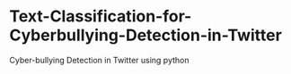 # Text-Classification-for-Cyberbullying-Detection-in-Twitter
Cyber-bullying Detection in Twitter using python
